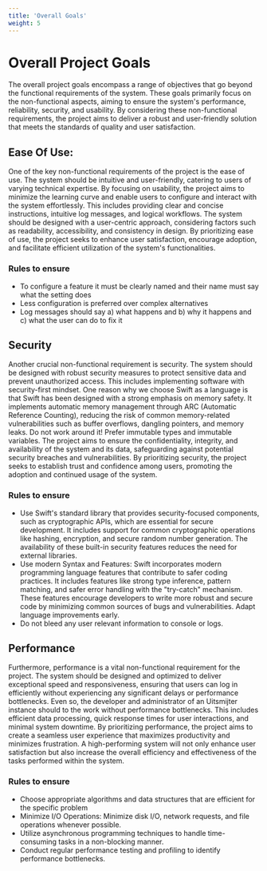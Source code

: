 ```yaml
---
title: 'Overall Goals'
weight: 5
---
```


# Overall Project Goals

The overall project goals encompass a range of objectives that go beyond the functional requirements of the system.
These goals primarily focus on the non-functional aspects, aiming to ensure the system's performance, reliability,
security, and usability. By considering these non-functional requirements, the project aims to deliver a robust and
user-friendly solution that meets the standards of quality and user satisfaction.

## Ease Of Use:

One of the key non-functional requirements of the project is the ease of use. The system should be intuitive and
user-friendly, catering to users of varying technical expertise. By focusing on usability, the project aims to minimize
the learning curve and enable users to configure and interact with the system effortlessly. This includes providing
clear and concise instructions, intuitive log messages, and logical workflows. The system should be designed with a
user-centric approach, considering factors such as readability, accessibility, and consistency in design. By
prioritizing ease of use, the project seeks to enhance user satisfaction, encourage adoption, and facilitate efficient
utilization of the system's functionalities.

### Rules to ensure

- To configure a feature it must be clearly named and their name must say what the setting does
- Less configuration is preferred over complex alternatives
- Log messages should say a) what happens and b) why it happens and c) what the user can do to fix it

## Security

Another crucial non-functional requirement is security. The system should be designed with robust security measures to
protect sensitive data and prevent unauthorized access. This includes implementing software with security-first mindset.
One reason why we choose Swift as a language is that Swift has been designed with a strong emphasis on memory safety.
It implements automatic memory management through ARC (Automatic Reference Counting), reducing the risk of common
memory-related vulnerabilities such as buffer overflows, dangling pointers, and memory leaks. Do not work around it!
Prefer immutable types and immutable variables. The project aims to ensure the confidentiality, integrity, and
availability of the system and its data, safeguarding against potential security breaches and vulnerabilities. By
prioritizing security, the project seeks to establish trust and confidence among users, promoting the adoption and
continued usage of the system.

### Rules to ensure

- Use Swift's standard library that provides security-focused components, such as cryptographic APIs, which are
  essential for secure development. It includes support for common cryptographic operations like hashing, encryption,
  and secure random number generation. The availability of these built-in security features reduces the need for
  external libraries.
- Use modern Syntax and Features: Swift incorporates modern programming language features that contribute to safer
  coding practices. It includes features like strong type inference, pattern matching, and safer error handling with
  the "try-catch" mechanism. These features encourage developers to write more robust and secure code by minimizing
  common sources of bugs and vulnerabilities. Adapt language improvements early.
- Do not bleed any user relevant information to console or logs.

## Performance

Furthermore, performance is a vital non-functional requirement for the project. The system should be designed and
optimized to deliver exceptional speed and responsiveness, ensuring that users can log in efficiently
without experiencing any significant delays or performance bottlenecks. Even so, the developer and administrator of an
Uitsmijter instance should to the work without performance bottlenecks. This includes efficient data processing, quick
response times for user interactions, and minimal system downtime. By prioritizing performance, the project aims to
create a seamless user experience that maximizes productivity and minimizes frustration. A high-performing system will
not only enhance user satisfaction but also increase the overall efficiency and effectiveness of the tasks performed
within the system.

### Rules to ensure

- Choose appropriate algorithms and data structures that are efficient for the specific problem
- Minimize I/O Operations: Minimize disk I/O, network requests, and file operations whenever possible.
- Utilize asynchronous programming techniques to handle time-consuming tasks in a non-blocking manner.
- Conduct regular performance testing and profiling to identify performance bottlenecks.
